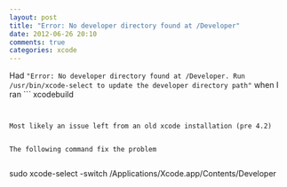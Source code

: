 ```yaml
---
layout: post
title: "Error: No developer directory found at /Developer"
date: 2012-06-26 20:10
comments: true
categories: xcode
---
```


Had ```
"Error: No developer directory found at /Developer. Run /usr/bin/xcode-select to update the developer directory path"
``` when I ran ```
xcodebuild
```.


Most likely an issue left from an old xcode installation (pre 4.2)


The following command fix the problem


```
sudo xcode-select -switch /Applications/Xcode.app/Contents/Developer
```


